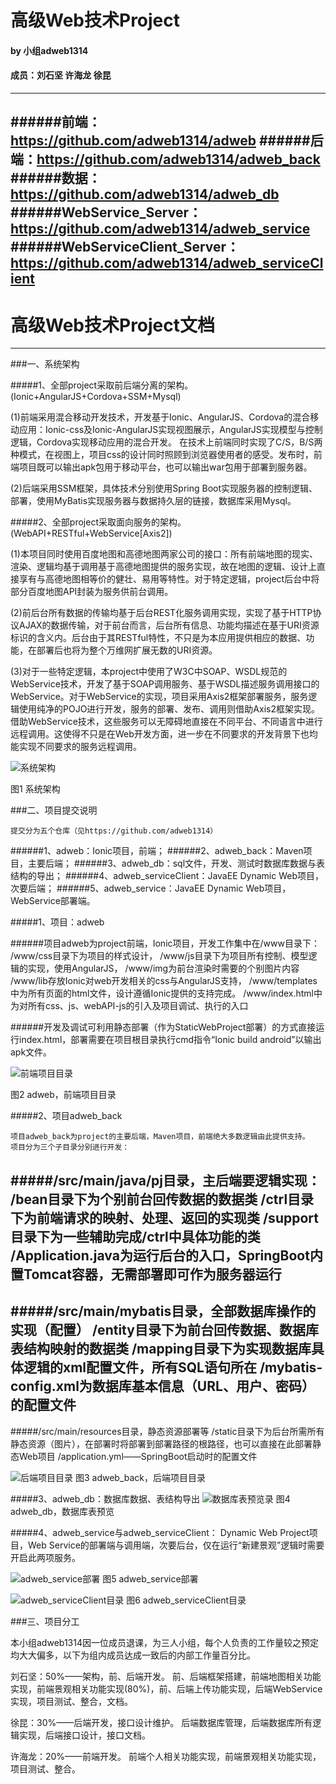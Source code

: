 # 高级Web技术Project

#### by 小组adweb1314
#### 成员：刘石坚 许海龙 徐昆
----
######前端：https://github.com/adweb1314/adweb
######后端：https://github.com/adweb1314/adweb_back
######数据：https://github.com/adweb1314/adweb_db
######WebService_Server：https://github.com/adweb1314/adweb_service
######WebServiceClient_Server：https://github.com/adweb1314/adweb_serviceClient
----
# 高级Web技术Project文档
----

###一、系统架构

#####1、全部project采取前后端分离的架构。(Ionic+AngularJS+Cordova+SSM+Mysql)

(1)前端采用混合移动开发技术，开发基于Ionic、AngularJS、Cordova的混合移动应用：Ionic-css及Ionic-AngularJS实现视图展示，AngularJS实现模型与控制逻辑，Cordova实现移动应用的混合开发。
在技术上前端同时实现了C/S，B/S两种模式，在视图上，项目css的设计同时照顾到浏览器使用者的感受。发布时，前端项目既可以输出apk包用于移动平台，也可以输出war包用于部署到服务器。

(2)后端采用SSM框架，具体技术分别使用Spring Boot实现服务器的控制逻辑、部署，使用MyBatis实现服务器与数据持久层的链接，数据库采用Mysql。

#####2、全部project采取面向服务的架构。(WebAPI+RESTful+WebService[Axis2])

(1)本项目同时使用百度地图和高德地图两家公司的接口：所有前端地图的现实、渲染、逻辑均基于调用基于高德地图提供的服务实现，故在地图的逻辑、设计上直接享有与高德地图相等价的健壮、易用等特性。对于特定逻辑，project后台中将部分百度地图API封装为服务供前台调用。

(2)前后台所有数据的传输均基于后台REST化服务调用实现，实现了基于HTTP协议AJAX的数据传输，对于前台而言，后台所有信息、功能均描述在基于URI资源标识的含义内。后台由于其RESTful特性，不只是为本应用提供相应的数据、功能，在部署后也将为整个万维网扩展无数的URI资源。

(3)对于一些特定逻辑，本project中使用了W3C中SOAP、WSDL规范的WebService技术，开发了基于SOAP调用服务、基于WSDL描述服务调用接口的WebService。对于WebService的实现，项目采用Axis2框架部署服务，服务逻辑使用纯净的POJO进行开发，服务的部署、发布、调用则借助Axis2框架实现。借助WebService技术，这些服务可以无障碍地直接在不同平台、不同语言中进行远程调用。这使得不只是在Web开发方面，进一步在不同要求的开发背景下也均能实现不同要求的服务远程调用。

![系统架构](http://a3.qpic.cn/psb?/9b204d79-d74b-4541-b873-14a3a61ad6e6/8n2a5nhKxfzkFqxz78rOJAnBoGLtkFT9U02A*ovOF7w!/b/dOMAAAAAAAAA&bo=UQSAAgAAAAADAPI!&rf=viewer_4)

图1 系统架构

###二、项目提交说明

	提交分为五个仓库（见https://github.com/adweb1314）
######1、adweb：Ionic项目，前端；
######2、adweb_back：Maven项目，主要后端；
######3、adweb_db：sql文件，开发、测试时数据库数据与表结构的导出；
######4、adweb_serviceClient：JavaEE Dynamic Web项目，次要后端；
######5、adweb_service：JavaEE Dynamic Web项目，WebService部署端。

#####1、项目：adweb

######项目adweb为project前端，Ionic项目，开发工作集中在/www目录下：
	/www/css目录下为项目的样式设计，
	/www/js目录下为项目所有控制、模型逻辑的实现，使用AngularJS，
	/www/img为前台渲染时需要的个别图片内容
	/www/lib存放Ionic对web开发相关的css与AngularJS支持，
	/www/templates中为所有页面的html文件，设计遵循Ionic提供的支持完成。
	/www/index.html中为对所有css、js、webAPI-js的引入及项目调试、执行的入口

######开发及调试可利用静态部署（作为StaticWebProject部署）的方式直接运行index.html，部署需要在项目根目录执行cmd指令“Ionic build android”以输出apk文件。

![前端项目目录](http://a2.qpic.cn/psb?/9b204d79-d74b-4541-b873-14a3a61ad6e6/P7CKoc5SsmjR3VGohH2LpHDMMFdtb9lAxcin9kRUw1w!/b/dG8BAAAAAAAA&bo=TgGjAQAAAAADB88!&rf=viewer_4)

图2 adweb，前端项目目录

#####2、项目adweb_back

	项目adweb_back为project的主要后端，Maven项目，前端绝大多数逻辑由此提供支持。
	项目分为三个子目录分别进行开发：
	
#####/src/main/java/pj目录，主后端要逻辑实现：
	/bean目录下为个别前台回传数据的数据类
	/ctrl目录下为前端请求的映射、处理、返回的实现类
	/support目录下为一些辅助完成/ctrl中具体功能的类
	/Application.java为运行后台的入口，SpringBoot内置Tomcat容器，无需部署即可作为服务器运行
------
#####/src/main/mybatis目录，全部数据库操作的实现（配置）
	/entity目录下为前台回传数据、数据库表结构映射的数据类
	/mapping目录下为实现数据库具体逻辑的xml配置文件，所有SQL语句所在
	/mybatis-config.xml为数据库基本信息（URL、用户、密码）的配置文件
------
#####/src/main/resources目录，静态资源部署等
	/static目录下为后台所需所有静态资源（图片），在部署时将部署到部署路径的根路径，也可以直接在此部署静态Web项目
	/application.yml——SpringBoot启动时的配置文件

![后端项目目录](http://a3.qpic.cn/psb?/9b204d79-d74b-4541-b873-14a3a61ad6e6/LMoZdvxFtE49cBd.yTa4TQB4aBLgFgR5nFoociMmZG0!/b/dOMAAAAAAAAA&bo=.wD5AQAAAAADACY!&rf=viewer_4)
图3 adweb_back，后端项目目录

#####3、adweb_db：数据库数据、表结构导出
![数据库表预览录](http://a2.qpic.cn/psb?/9b204d79-d74b-4541-b873-14a3a61ad6e6/1A2MbaDX9ngFeyTr6Zj3JW5JdX21KvIIYRQ4T2IxHMc!/b/dI0BAAAAAAAA&bo=uwASAQAAAAADAI0!&rf=viewer_4)
图4 adweb_db，数据库表预览

#####4、adweb_service与adweb_serviceClient：
	Dynamic Web Project项目，Web Service的部署端与调用端，次要后台，仅在运行“新建景观”逻辑时需要开启此两项服务。
 
![adweb_service部署](http://a1.qpic.cn/psb?/9b204d79-d74b-4541-b873-14a3a61ad6e6/Hx9AoyJCnPSQhBwUTogJ*RxYwAyDdu*ySXiLBlTjzAI!/b/dHEBAAAAAAAA&bo=wAKjAAAAAAADAEQ!&rf=viewer_4)
图5 adweb_service部署
 
![adweb_serviceClient目录](http://a2.qpic.cn/psb?/9b204d79-d74b-4541-b873-14a3a61ad6e6/pEiil4EOFvpfIr8ikeqT7hQ6K44AgC3hxxHzn0g7lxk!/b/dOUAAAAAAAAA&bo=ZwFYAQAAAAADABo!&rf=viewer_4)
图6 adweb_serviceClient目录

###三、项目分工

本小组adweb1314因一位成员退课，为三人小组，每个人负责的工作量较之预定均大大偏多，以下为组内成员达成一致后的内部工作量百分比。

刘石坚：50%——架构，前、后端开发。
前、后端框架搭建，前端地图相关功能实现，前端景观相关功能实现(80%)，前、后端上传功能实现，后端WebService实现，项目测试、整合，文档。

徐昆：30%——后端开发，接口设计维护。
后端数据库管理，后端数据库所有逻辑实现，后端接口设计，接口文档。

许海龙：20%——前端开发。
前端个人相关功能实现，前端景观相关功能实现，项目测试、整合。

